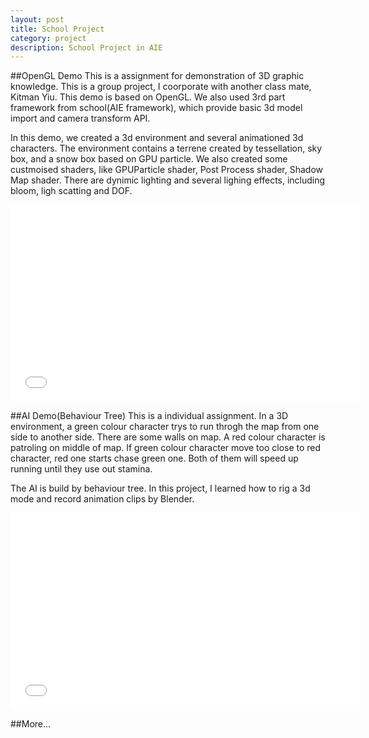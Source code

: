 ```yaml
---
layout: post
title: School Project
category: project
description: School Project in AIE 
---
```


##OpenGL Demo
This is a assignment for demonstration of 3D graphic knowledge. This is a group project, I coorporate with another class mate, Kitman Yiu. This demo is based on OpenGL. We also used 3rd part framework from school(AIE framework), which provide basic 3d model import and camera transform API.

In this demo, we created a 3d environment and several animationed 3d characters. The environment contains a terrene created by tessellation, sky box, and a snow box based on GPU particle. We also created some custmoised shaders, like GPUParticle shader, Post Process shader, Shadow Map shader. There are dynimic lighting and several lighing effects, including bloom, ligh scatting and DOF.

<div style="text-align:center">
<embed src="//www.youtube.com/embed/FtB7VZ_f80o" frameborder="0" allowfullscreen width="560" height="315"></embed>
</div>


##AI Demo(Behaviour Tree)
This is a individual assignment. In a 3D environment, a green colour character trys to run throgh the map from one side to another side. There are some walls on map. A red colour character is patroling on middle of map. If green colour character move too close to red character, red one starts chase green one. Both of them will speed up running until they use out stamina.

The AI is build by behaviour tree. In this project, I learned how to rig a 3d mode and record animation clips by Blender.

<div style="text-align:center">
<embed src="//www.youtube.com/embed/HkY-PzVd4hs" frameborder="0" allowfullscreen width="560" height="315"></embed>
</div>

##More...
